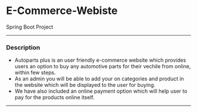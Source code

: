 # E-Commerce-Webiste
Spring Boot Project

------------------------------------------------------------
### Description

* Autoparts plus is an user friendly e-commerce website which provides users an option to buy any automotive parts for their vechile from online, within few steps.
* As an admin you will be able to add your on categories and product in the website which will be displayed to the user for buying.
* We have also included an online payment option which will help user to pay for the products online itself.

------------------------------------------------------------
